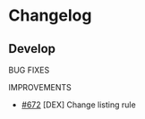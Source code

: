 # Changelog
## Develop

BUG FIXES

IMPROVEMENTS
* [\#672](https://github.com/binance-chain/node/pull/672) [DEX] Change listing rule
